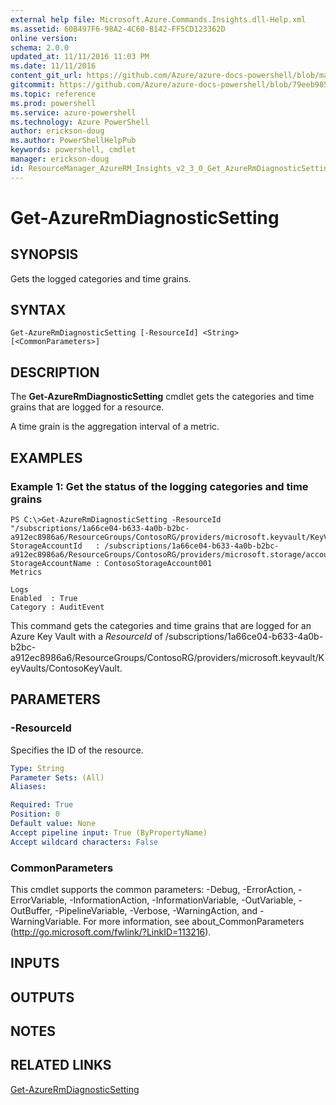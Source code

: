 ```yaml
---
external help file: Microsoft.Azure.Commands.Insights.dll-Help.xml
ms.assetid: 60B497F6-98A2-4C60-B142-FF5CD123362D
online version: 
schema: 2.0.0
updated_at: 11/11/2016 11:03 PM
ms.date: 11/11/2016
content_git_url: https://github.com/Azure/azure-docs-powershell/blob/master/azureps-cmdlets-docs/ResourceManager/AzureRM.Insights/v2.3.0/Get-AzureRmDiagnosticSetting.md
gitcommit: https://github.com/Azure/azure-docs-powershell/blob/79eeb985ea480979357fb4695832a0c3d29a48bf/azureps-cmdlets-docs/ResourceManager/AzureRM.Insights/v2.3.0/Get-AzureRmDiagnosticSetting.md
ms.topic: reference
ms.prod: powershell
ms.service: azure-powershell
ms.technology: Azure PowerShell
author: erickson-doug
ms.author: PowerShellHelpPub
keywords: powershell, cmdlet
manager: erickson-doug
id: ResourceManager_AzureRM_Insights_v2_3_0_Get_AzureRmDiagnosticSetting_md
---
```


# Get-AzureRmDiagnosticSetting

## SYNOPSIS
Gets the logged categories and time grains.

## SYNTAX

```
Get-AzureRmDiagnosticSetting [-ResourceId] <String> [<CommonParameters>]
```

## DESCRIPTION
The **Get-AzureRmDiagnosticSetting** cmdlet gets the categories and time grains that are logged for a resource.

A time grain is the aggregation interval of a metric.

## EXAMPLES

### Example 1: Get the status of the logging categories and time grains
```
PS C:\>Get-AzureRmDiagnosticSetting -ResourceId "/subscriptions/1a66ce04-b633-4a0b-b2bc-a912ec8986a6/ResourceGroups/ContosoRG/providers/microsoft.keyvault/KeyVaults/ContosoKeyVault"
StorageAccountId   : /subscriptions/1a66ce04-b633-4a0b-b2bc-a912ec8986a6/ResourceGroups/ContosoRG/providers/microsoft.storage/accounts/ContosoStorageAccount
StorageAccountName : ContosoStorageAccount001
Metrics

Logs
Enabled  : True
Category : AuditEvent
```

This command gets the categories and time grains that are logged for an Azure Key Vault with a *ResourceId* of /subscriptions/1a66ce04-b633-4a0b-b2bc-a912ec8986a6/ResourceGroups/ContosoRG/providers/microsoft.keyvault/KeyVaults/ContosoKeyVault.

## PARAMETERS

### -ResourceId
Specifies the ID of the resource.

```yaml
Type: String
Parameter Sets: (All)
Aliases: 

Required: True
Position: 0
Default value: None
Accept pipeline input: True (ByPropertyName)
Accept wildcard characters: False
```

### CommonParameters
This cmdlet supports the common parameters: -Debug, -ErrorAction, -ErrorVariable, -InformationAction, -InformationVariable, -OutVariable, -OutBuffer, -PipelineVariable, -Verbose, -WarningAction, and -WarningVariable. For more information, see about_CommonParameters (http://go.microsoft.com/fwlink/?LinkID=113216).

## INPUTS

## OUTPUTS

## NOTES

## RELATED LINKS

[Get-AzureRmDiagnosticSetting](xref:ResourceManager/AzureRM.Insights/v2.3.0/Get-AzureRmDiagnosticSetting.md)


